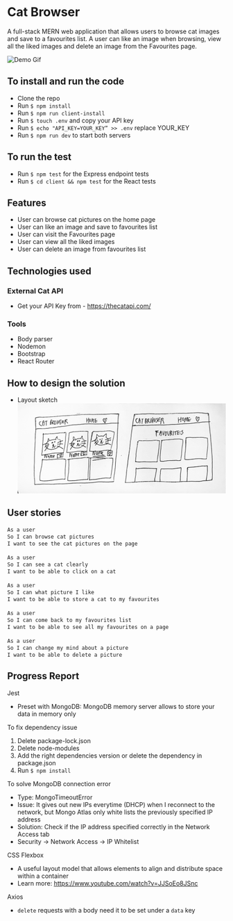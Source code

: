 # Cat Browser

A full-stack MERN web application that allows users to browse cat images and save to a favourites list. A user can like an image when browsing, view all the liked images and delete an image from the Favourites page.

![Demo Gif](https://)

## To install and run the code

- Clone the repo
- Run `$ npm install`
- Run `$ npm run client-install`
- Run `$ touch .env` and copy your API key 
- Run `$ echo "API_KEY=YOUR_KEY” >> .env` replace YOUR_KEY
- Run `$ npm run dev` to start both servers


## To run the test

- Run `$ npm test` for the Express endpoint tests
- Run `$ cd client && npm test` for the React tests

## Features
- User can browse cat pictures on the home page
- User can like an image and save to favourites list
- User can visit the Favourites page
- User can view all the liked images
- User can delete an image from favourites list

## Technologies used


### External Cat API
- Get your API Key from - https://thecatapi.com/

### Tools
- Body parser
- Nodemon
- Bootstrap
- React Router

## How to design the solution

- Layout sketch
![layout](client/src/img/layout.jpg)

## User stories
```
As a user
So I can browse cat pictures
I want to see the cat pictures on the page

As a user
So I can see a cat clearly 
I want to be able to click on a cat

As a user
So I can what picture I like
I want to be able to store a cat to my favourites

As a user
So I can come back to my favourites list
I want to be able to see all my favourites on a page

As a user
So I can change my mind about a picture
I want to be able to delete a picture 
```


## Progress Report

Jest 
- Preset with MongoDB: MongoDB memory server allows to store your data in memory only

To fix dependency issue
1. Delete package-lock.json
2. Delete node-modules
3. Add the right dependencies version or delete the dependency in package.json
4. Run `$ npm install`

To solve MongoDB connection error
- Type: MongoTimeoutError
- Issue: It gives out new IPs everytime (DHCP) when I reconnect to the network, but Mongo Atlas only white lists the previously specified IP address
- Solution: Check if the IP address specified correctly in the Network Access tab
- Security -> Network Access -> IP Whitelist 

CSS Flexbox
- A useful layout model that allows elements to align and distribute space within a container
- Learn more: https://www.youtube.com/watch?v=JJSoEo8JSnc

Axios
- `delete` requests with a body need it to be set under a `data` key
